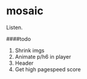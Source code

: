 # mosaic
Listen.

####todo
1.  Shrink imgs
2.  Animate p/h6 in player
3.  Header
4.  Get high pagespeed score
